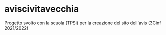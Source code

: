 # aviscivitavecchia
Progetto svolto con la scuola (TPSI) per la creazione del sito dell'avis (3Cinf 2021/2022)
